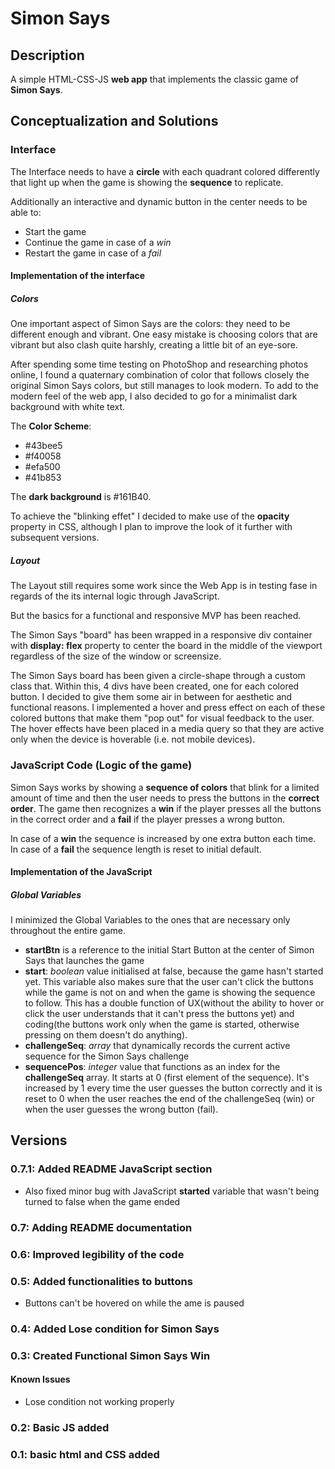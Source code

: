 # Simon Says

## Description

A simple HTML-CSS-JS **web app** that implements the classic game of **Simon Says**.

## Conceptualization and Solutions

### Interface

The Interface needs to have a **circle** with each quadrant colored differently that light up when the game is showing the **sequence** to replicate.

Additionally an interactive and dynamic button in the center needs to be able to:

* Start the game
* Continue the game in case of a *win*
* Restart the game in case of a *fail*

#### Implementation of the interface

##### Colors

One important aspect of Simon Says are the colors: they need to be different enough and vibrant. One easy mistake is choosing colors that are vibrant but also clash quite harshly, creating a little bit of an eye-sore.

After spending some time testing on PhotoShop and researching photos online, I found a quaternary combination of color that follows closely the original Simon Says colors, but still manages to look modern. To add to the modern feel of the web app, I also decided to go for a minimalist dark background with white text.

The **Color Scheme**:

* #43bee5
* #f40058
* #efa500
* #41b853

The **dark background** is #161B40.

To achieve the "blinking effet" I decided to make use of the **opacity** property in CSS, although I plan to improve the look of it further with subsequent versions.

##### Layout

The Layout still requires some work since the Web App is in testing fase in regards of the its internal logic through JavaScript.

But the basics for a functional and responsive MVP has been reached.

The Simon Says "board" has been wrapped in a responsive div container with **display: flex** property to center the board in the middle of the viewport regardless of the size of the window or screensize.

The Simon Says board has been given a circle-shape through a custom class that. Within this, 4 divs have been created, one for each colored button. I decided to give them some air in between for aesthetic and functional reasons. I implemented a hover and press effect on each of these colored buttons that make them "pop out" for visual feedback to the user. The hover effects have been placed in a media query so that they are active only when the device is hoverable (i.e. not mobile devices).

### JavaScript Code (Logic of the game)

Simon Says works by showing a **sequence of colors** that blink for a limited amount of time and then the user needs to press the buttons in the **correct order**. The game then recognizes a **win** if the player presses all the buttons in the correct order and a **fail** if the player presses a wrong button.

In case of a **win** the sequence is increased by one extra button each time.
In case of a **fail** the sequence length is reset to initial default.

#### Implementation of the JavaScript

##### Global Variables

I minimized the Global Variables to the ones that are necessary only throughout the entire game.

* **startBtn** is a reference to the initial Start Button at the center of Simon Says that launches the game
* **start**: *boolean* value initialised at false, because the game hasn't started yet. This variable also makes sure that the user can't click the buttons while the game is not on and when the game is showing the sequence to follow. This has a double function of UX(without the ability to hover or click the user understands that it can't press the buttons yet) and coding(the buttons work only when the game is started, otherwise pressing on them doesn't do anything).
* **challengeSeq**: *array* that dynamically records the current active sequence for the Simon Says challenge
* **sequencePos**: *integer* value that functions as an index for the **challengeSeq** array. It starts at 0 (first element of the sequence). It's increased by 1 every time the user guesses the button correctly and it is reset to 0 when the user reaches the end of the challengeSeq (win) or when the user guesses the wrong button (fail).

## Versions

### 0.7.1: Added README JavaScript section

* Also fixed minor bug with JavaScript **started** variable that wasn't being turned to false when the game ended

### 0.7: Adding README documentation

### 0.6: Improved legibility of the code

### 0.5: Added functionalities to buttons

* Buttons can't be hovered on while the ame is paused

### 0.4: Added Lose condition for Simon Says

### 0.3: Created Functional Simon Says Win

#### Known Issues

* Lose condition not working properly

### 0.2: Basic JS added

### 0.1: basic html and CSS added